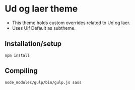 # Ud og laer theme
- This theme holds custom overrides related to Ud og laer.
- Uses Ulf Default as subtheme.

## Installation/setup
```
npm install
```

## Compiling
```
node_modules/gulp/bin/gulp.js sass
```
